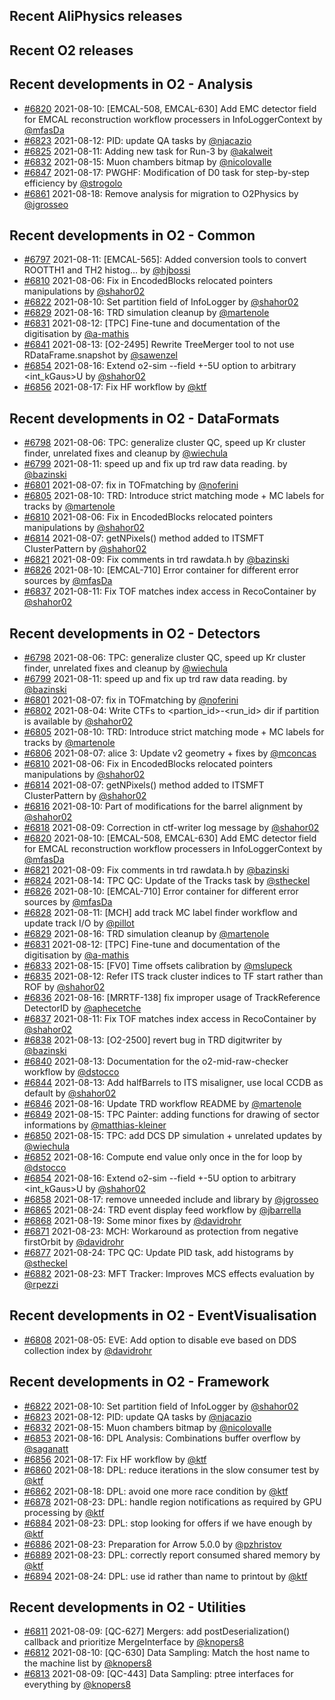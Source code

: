 ## Recent AliPhysics releases
## Recent O2 releases
## Recent developments in O2 - Analysis
- [\#6820](https://github.com/AliceO2Group/AliceO2/pull/6820) 2021-08-10: [EMCAL-508, EMCAL-630] Add EMC detector field for EMCAL reconstruction workflow processers in InfoLoggerContext by [@mfasDa](https://github.com/mfasDa)
- [\#6823](https://github.com/AliceO2Group/AliceO2/pull/6823) 2021-08-12: PID: update QA tasks by [@njacazio](https://github.com/njacazio)
- [\#6825](https://github.com/AliceO2Group/AliceO2/pull/6825) 2021-08-11: Adding new task for Run-3 by [@akalweit](https://github.com/akalweit)
- [\#6832](https://github.com/AliceO2Group/AliceO2/pull/6832) 2021-08-15: Muon chambers bitmap by [@nicolovalle](https://github.com/nicolovalle)
- [\#6847](https://github.com/AliceO2Group/AliceO2/pull/6847) 2021-08-17: PWGHF: Modification of D0 task for step-by-step efficiency by [@strogolo](https://github.com/strogolo)
- [\#6861](https://github.com/AliceO2Group/AliceO2/pull/6861) 2021-08-18: Remove analysis for migration to O2Physics by [@jgrosseo](https://github.com/jgrosseo)
## Recent developments in O2 - Common
- [\#6797](https://github.com/AliceO2Group/AliceO2/pull/6797) 2021-08-11: [EMCAL-565]: Added conversion tools to convert ROOTTH1 and TH2 histog… by [@hjbossi](https://github.com/hjbossi)
- [\#6810](https://github.com/AliceO2Group/AliceO2/pull/6810) 2021-08-06: Fix in EncodedBlocks relocated pointers manipulations by [@shahor02](https://github.com/shahor02)
- [\#6822](https://github.com/AliceO2Group/AliceO2/pull/6822) 2021-08-10: Set partition field of InfoLogger by [@shahor02](https://github.com/shahor02)
- [\#6829](https://github.com/AliceO2Group/AliceO2/pull/6829) 2021-08-16: TRD simulation cleanup by [@martenole](https://github.com/martenole)
- [\#6831](https://github.com/AliceO2Group/AliceO2/pull/6831) 2021-08-12: [TPC] Fine-tune and documentation of the digitisation by [@a-mathis](https://github.com/a-mathis)
- [\#6841](https://github.com/AliceO2Group/AliceO2/pull/6841) 2021-08-13: [O2-2495] Rewrite TreeMerger tool to not use RDataFrame.snapshot by [@sawenzel](https://github.com/sawenzel)
- [\#6854](https://github.com/AliceO2Group/AliceO2/pull/6854) 2021-08-16: Extend o2-sim --field +-5U option to arbitrary <int_kGaus>U by [@shahor02](https://github.com/shahor02)
- [\#6856](https://github.com/AliceO2Group/AliceO2/pull/6856) 2021-08-17: Fix HF workflow by [@ktf](https://github.com/ktf)
## Recent developments in O2 - DataFormats
- [\#6798](https://github.com/AliceO2Group/AliceO2/pull/6798) 2021-08-06: TPC: generalize cluster QC, speed up Kr cluster finder, unrelated fixes and cleanup by [@wiechula](https://github.com/wiechula)
- [\#6799](https://github.com/AliceO2Group/AliceO2/pull/6799) 2021-08-11: speed up and fix up trd raw data reading. by [@bazinski](https://github.com/bazinski)
- [\#6801](https://github.com/AliceO2Group/AliceO2/pull/6801) 2021-08-07: fix in TOFmatching by [@noferini](https://github.com/noferini)
- [\#6805](https://github.com/AliceO2Group/AliceO2/pull/6805) 2021-08-10: TRD: Introduce strict matching mode + MC labels for tracks by [@martenole](https://github.com/martenole)
- [\#6810](https://github.com/AliceO2Group/AliceO2/pull/6810) 2021-08-06: Fix in EncodedBlocks relocated pointers manipulations by [@shahor02](https://github.com/shahor02)
- [\#6814](https://github.com/AliceO2Group/AliceO2/pull/6814) 2021-08-07: getNPixels() method added to ITSMFT ClusterPattern by [@shahor02](https://github.com/shahor02)
- [\#6821](https://github.com/AliceO2Group/AliceO2/pull/6821) 2021-08-09: Fix comments in trd rawdata.h by [@bazinski](https://github.com/bazinski)
- [\#6826](https://github.com/AliceO2Group/AliceO2/pull/6826) 2021-08-10: [EMCAL-710] Error container for different error sources by [@mfasDa](https://github.com/mfasDa)
- [\#6837](https://github.com/AliceO2Group/AliceO2/pull/6837) 2021-08-11: Fix TOF matches index access in RecoContainer by [@shahor02](https://github.com/shahor02)
## Recent developments in O2 - Detectors
- [\#6798](https://github.com/AliceO2Group/AliceO2/pull/6798) 2021-08-06: TPC: generalize cluster QC, speed up Kr cluster finder, unrelated fixes and cleanup by [@wiechula](https://github.com/wiechula)
- [\#6799](https://github.com/AliceO2Group/AliceO2/pull/6799) 2021-08-11: speed up and fix up trd raw data reading. by [@bazinski](https://github.com/bazinski)
- [\#6801](https://github.com/AliceO2Group/AliceO2/pull/6801) 2021-08-07: fix in TOFmatching by [@noferini](https://github.com/noferini)
- [\#6802](https://github.com/AliceO2Group/AliceO2/pull/6802) 2021-08-04: Write CTFs to <partion_id>-<run_id> dir if partition is available by [@shahor02](https://github.com/shahor02)
- [\#6805](https://github.com/AliceO2Group/AliceO2/pull/6805) 2021-08-10: TRD: Introduce strict matching mode + MC labels for tracks by [@martenole](https://github.com/martenole)
- [\#6806](https://github.com/AliceO2Group/AliceO2/pull/6806) 2021-08-07: alice 3: Update v2 geometry + fixes by [@mconcas](https://github.com/mconcas)
- [\#6810](https://github.com/AliceO2Group/AliceO2/pull/6810) 2021-08-06: Fix in EncodedBlocks relocated pointers manipulations by [@shahor02](https://github.com/shahor02)
- [\#6814](https://github.com/AliceO2Group/AliceO2/pull/6814) 2021-08-07: getNPixels() method added to ITSMFT ClusterPattern by [@shahor02](https://github.com/shahor02)
- [\#6816](https://github.com/AliceO2Group/AliceO2/pull/6816) 2021-08-10: Part of modifications for the barrel alignment by [@shahor02](https://github.com/shahor02)
- [\#6818](https://github.com/AliceO2Group/AliceO2/pull/6818) 2021-08-09: Correction in ctf-writer log message by [@shahor02](https://github.com/shahor02)
- [\#6820](https://github.com/AliceO2Group/AliceO2/pull/6820) 2021-08-10: [EMCAL-508, EMCAL-630] Add EMC detector field for EMCAL reconstruction workflow processers in InfoLoggerContext by [@mfasDa](https://github.com/mfasDa)
- [\#6821](https://github.com/AliceO2Group/AliceO2/pull/6821) 2021-08-09: Fix comments in trd rawdata.h by [@bazinski](https://github.com/bazinski)
- [\#6824](https://github.com/AliceO2Group/AliceO2/pull/6824) 2021-08-14: TPC QC: Update of the Tracks task by [@stheckel](https://github.com/stheckel)
- [\#6826](https://github.com/AliceO2Group/AliceO2/pull/6826) 2021-08-10: [EMCAL-710] Error container for different error sources by [@mfasDa](https://github.com/mfasDa)
- [\#6828](https://github.com/AliceO2Group/AliceO2/pull/6828) 2021-08-11: [MCH] add track MC label finder workflow and update track I/O by [@pillot](https://github.com/pillot)
- [\#6829](https://github.com/AliceO2Group/AliceO2/pull/6829) 2021-08-16: TRD simulation cleanup by [@martenole](https://github.com/martenole)
- [\#6831](https://github.com/AliceO2Group/AliceO2/pull/6831) 2021-08-12: [TPC] Fine-tune and documentation of the digitisation by [@a-mathis](https://github.com/a-mathis)
- [\#6833](https://github.com/AliceO2Group/AliceO2/pull/6833) 2021-08-15: [FV0] Time offsets calibration by [@mslupeck](https://github.com/mslupeck)
- [\#6835](https://github.com/AliceO2Group/AliceO2/pull/6835) 2021-08-12: Refer ITS track cluster indices to TF start rather than ROF by [@shahor02](https://github.com/shahor02)
- [\#6836](https://github.com/AliceO2Group/AliceO2/pull/6836) 2021-08-16: [MRRTF-138] fix improper usage of TrackReference DetectorID by [@aphecetche](https://github.com/aphecetche)
- [\#6837](https://github.com/AliceO2Group/AliceO2/pull/6837) 2021-08-11: Fix TOF matches index access in RecoContainer by [@shahor02](https://github.com/shahor02)
- [\#6838](https://github.com/AliceO2Group/AliceO2/pull/6838) 2021-08-13: [O2-2500] revert bug in TRD digitwriter by [@bazinski](https://github.com/bazinski)
- [\#6840](https://github.com/AliceO2Group/AliceO2/pull/6840) 2021-08-13: Documentation for the o2-mid-raw-checker workflow by [@dstocco](https://github.com/dstocco)
- [\#6844](https://github.com/AliceO2Group/AliceO2/pull/6844) 2021-08-13: Add halfBarrels to ITS misaligner, use local CCDB as default by [@shahor02](https://github.com/shahor02)
- [\#6846](https://github.com/AliceO2Group/AliceO2/pull/6846) 2021-08-16: Update TRD workflow README by [@martenole](https://github.com/martenole)
- [\#6849](https://github.com/AliceO2Group/AliceO2/pull/6849) 2021-08-15: TPC Painter: adding functions for drawing of sector informations by [@matthias-kleiner](https://github.com/matthias-kleiner)
- [\#6850](https://github.com/AliceO2Group/AliceO2/pull/6850) 2021-08-15: TPC: add DCS DP simulation + unrelated updates by [@wiechula](https://github.com/wiechula)
- [\#6852](https://github.com/AliceO2Group/AliceO2/pull/6852) 2021-08-16: Compute end value only once in the for loop by [@dstocco](https://github.com/dstocco)
- [\#6854](https://github.com/AliceO2Group/AliceO2/pull/6854) 2021-08-16: Extend o2-sim --field +-5U option to arbitrary <int_kGaus>U by [@shahor02](https://github.com/shahor02)
- [\#6858](https://github.com/AliceO2Group/AliceO2/pull/6858) 2021-08-17: remove unneeded include and library by [@jgrosseo](https://github.com/jgrosseo)
- [\#6865](https://github.com/AliceO2Group/AliceO2/pull/6865) 2021-08-24: TRD event display feed workflow by [@jbarrella](https://github.com/jbarrella)
- [\#6868](https://github.com/AliceO2Group/AliceO2/pull/6868) 2021-08-19: Some minor fixes by [@davidrohr](https://github.com/davidrohr)
- [\#6871](https://github.com/AliceO2Group/AliceO2/pull/6871) 2021-08-23: MCH: Workaround as protection from negative firstOrbit by [@davidrohr](https://github.com/davidrohr)
- [\#6877](https://github.com/AliceO2Group/AliceO2/pull/6877) 2021-08-24: TPC QC: Update PID task, add histograms by [@stheckel](https://github.com/stheckel)
- [\#6882](https://github.com/AliceO2Group/AliceO2/pull/6882) 2021-08-23: MFT Tracker: Improves MCS effects evaluation by [@rpezzi](https://github.com/rpezzi)
## Recent developments in O2 - EventVisualisation
- [\#6808](https://github.com/AliceO2Group/AliceO2/pull/6808) 2021-08-05: EVE: Add option to disable eve based on DDS collection index by [@davidrohr](https://github.com/davidrohr)
## Recent developments in O2 - Framework
- [\#6822](https://github.com/AliceO2Group/AliceO2/pull/6822) 2021-08-10: Set partition field of InfoLogger by [@shahor02](https://github.com/shahor02)
- [\#6823](https://github.com/AliceO2Group/AliceO2/pull/6823) 2021-08-12: PID: update QA tasks by [@njacazio](https://github.com/njacazio)
- [\#6832](https://github.com/AliceO2Group/AliceO2/pull/6832) 2021-08-15: Muon chambers bitmap by [@nicolovalle](https://github.com/nicolovalle)
- [\#6853](https://github.com/AliceO2Group/AliceO2/pull/6853) 2021-08-16: DPL Analysis: Combinations buffer overflow by [@saganatt](https://github.com/saganatt)
- [\#6856](https://github.com/AliceO2Group/AliceO2/pull/6856) 2021-08-17: Fix HF workflow by [@ktf](https://github.com/ktf)
- [\#6860](https://github.com/AliceO2Group/AliceO2/pull/6860) 2021-08-18: DPL: reduce iterations in the slow consumer test by [@ktf](https://github.com/ktf)
- [\#6862](https://github.com/AliceO2Group/AliceO2/pull/6862) 2021-08-18: DPL: avoid one more race condition by [@ktf](https://github.com/ktf)
- [\#6878](https://github.com/AliceO2Group/AliceO2/pull/6878) 2021-08-23: DPL: handle region notifications as required by GPU processing by [@ktf](https://github.com/ktf)
- [\#6884](https://github.com/AliceO2Group/AliceO2/pull/6884) 2021-08-23: DPL: stop looking for offers if we have enough by [@ktf](https://github.com/ktf)
- [\#6886](https://github.com/AliceO2Group/AliceO2/pull/6886) 2021-08-23: Preparation for Arrow 5.0.0 by [@pzhristov](https://github.com/pzhristov)
- [\#6889](https://github.com/AliceO2Group/AliceO2/pull/6889) 2021-08-23: DPL: correctly report consumed shared memory by [@ktf](https://github.com/ktf)
- [\#6894](https://github.com/AliceO2Group/AliceO2/pull/6894) 2021-08-24: DPL: use id rather than name to printout by [@ktf](https://github.com/ktf)
## Recent developments in O2 - Utilities
- [\#6811](https://github.com/AliceO2Group/AliceO2/pull/6811) 2021-08-09: [QC-627] Mergers: add postDeserialization() callback and prioritize MergeInterface by [@knopers8](https://github.com/knopers8)
- [\#6812](https://github.com/AliceO2Group/AliceO2/pull/6812) 2021-08-10: [QC-630] Data Sampling: Match the host name to the machine list by [@knopers8](https://github.com/knopers8)
- [\#6813](https://github.com/AliceO2Group/AliceO2/pull/6813) 2021-08-09: [QC-443] Data Sampling: ptree interfaces for everything by [@knopers8](https://github.com/knopers8)
